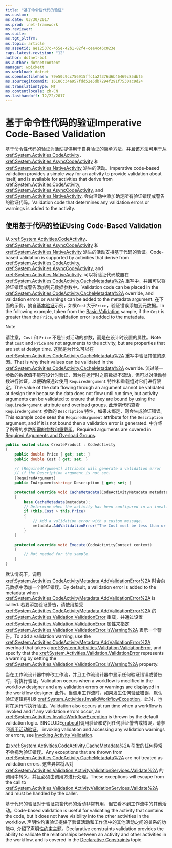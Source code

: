 ```yaml
---
title: "基于命令性代码的验证"
ms.custom: 
ms.date: 03/30/2017
ms.prod: .net-framework
ms.reviewer: 
ms.suite: 
ms.tgt_pltfrm: 
ms.topic: article
ms.assetid: ae12537c-455e-42b1-82f4-cea4c46c023e
caps.latest.revision: "12"
author: dotnet-bot
ms.author: dotnetcontent
manager: wpickett
ms.workload: dotnet
ms.openlocfilehash: 79e50c9cc756915ffc1a2f376d6b46469c85dbf5
ms.sourcegitcommit: 16186c34a957fdd52e5db7294f291f7530ac9d24
ms.translationtype: MT
ms.contentlocale: zh-CN
ms.lasthandoff: 12/22/2017
---
```

# <a name="imperative-code-based-validation"></a><span data-ttu-id="5f6ad-102">基于命令性代码的验证</span><span class="sxs-lookup"><span data-stu-id="5f6ad-102">Imperative Code-Based Validation</span></span>
<span data-ttu-id="5f6ad-103">基于命令性代码的验证为活动提供用于自身验证的简单方法，并且该方法可用于从 <xref:System.Activities.CodeActivity>、<xref:System.Activities.AsyncCodeActivity> 和 <xref:System.Activities.NativeActivity> 派生的活动。</span><span class="sxs-lookup"><span data-stu-id="5f6ad-103">Imperative code-based validation provides a simple way for an activity to provide validation about itself, and is available for activities that derive from <xref:System.Activities.CodeActivity>, <xref:System.Activities.AsyncCodeActivity>, and <xref:System.Activities.NativeActivity>.</span></span> <span data-ttu-id="5f6ad-104">会向活动中添加确定所有验证错误或警告的验证代码。</span><span class="sxs-lookup"><span data-stu-id="5f6ad-104">Validation code that determines any validation errors or warnings is added to the activity.</span></span>  
  
## <a name="using-code-based-validation"></a><span data-ttu-id="5f6ad-105">使用基于代码的验证</span><span class="sxs-lookup"><span data-stu-id="5f6ad-105">Using Code-Based Validation</span></span>  
 <span data-ttu-id="5f6ad-106">从 <xref:System.Activities.CodeActivity>、<xref:System.Activities.AsyncCodeActivity> 和 <xref:System.Activities.NativeActivity> 派生的活动支持基于代码的验证。</span><span class="sxs-lookup"><span data-stu-id="5f6ad-106">Code-based validation is supported by activities that derive from <xref:System.Activities.CodeActivity>, <xref:System.Activities.AsyncCodeActivity>, and <xref:System.Activities.NativeActivity>.</span></span> <span data-ttu-id="5f6ad-107">可以将验证代码放置在 <xref:System.Activities.CodeActivity.CacheMetadata%2A> 重写中，并且可以将验证错误或警告添加到元数据参数中。</span><span class="sxs-lookup"><span data-stu-id="5f6ad-107">Validation code can be placed in the <xref:System.Activities.CodeActivity.CacheMetadata%2A> override, and validation errors or warnings can be added to the metadata argument.</span></span> <span data-ttu-id="5f6ad-108">在下面的示例，摘自[基本验证](../../../docs/framework/windows-workflow-foundation/samples/basic-validation.md)示例，如果`Cost`大于`Price`，验证错误添加到元数据。</span><span class="sxs-lookup"><span data-stu-id="5f6ad-108">In the following example, taken from the [Basic Validation](../../../docs/framework/windows-workflow-foundation/samples/basic-validation.md) sample, if the `Cost` is greater than the `Price`, a validation error is added to the metadata.</span></span>  
  
> [!NOTE]
>  <span data-ttu-id="5f6ad-109">请注意，`Cost` 和 `Price` 不是针对活动的参数，而是在设计时设置的属性。</span><span class="sxs-lookup"><span data-stu-id="5f6ad-109">Note that `Cost` and `Price` are not arguments to the activity, but are properties that are set at design time.</span></span> <span data-ttu-id="5f6ad-110">这就是为什么可以在 <xref:System.Activities.CodeActivity.CacheMetadata%2A> 重写中验证其值的原因。</span><span class="sxs-lookup"><span data-stu-id="5f6ad-110">That is why their values can be validated in the <xref:System.Activities.CodeActivity.CacheMetadata%2A> override.</span></span> <span data-ttu-id="5f6ad-111">流过某一参数的数据值不能在设计时验证，因为在运行时之前数据不流动，但可以对活动参数进行验证，以便确保通过使用 `RequiredArgument` 特性和重载组对它们进行限定。</span><span class="sxs-lookup"><span data-stu-id="5f6ad-111">The value of the data flowing through an argument cannot be validated at design time because the data does not flow until run time, but activity arguments can be validated to ensure that they are bound by using the `RequiredArgument` attribute and overload groups.</span></span> <span data-ttu-id="5f6ad-112">此示例代码查看 `RequiredArgument` 参数的 `Description` 特性，如果未绑定，则会生成验证错误。  </span><span class="sxs-lookup"><span data-stu-id="5f6ad-112">This example code sees the `RequiredArgument` attribute for the `Description` argument, and if it is not bound then a validation error is generated.</span></span> <span data-ttu-id="5f6ad-113">中介绍了所需的参数[所需的参数和重载组](../../../docs/framework/windows-workflow-foundation/required-arguments-and-overload-groups.md)。</span><span class="sxs-lookup"><span data-stu-id="5f6ad-113">Required arguments are covered in [Required Arguments and Overload Groups](../../../docs/framework/windows-workflow-foundation/required-arguments-and-overload-groups.md).</span></span>  
  
```csharp  
public sealed class CreateProduct : CodeActivity  
{  
    public double Price { get; set; }  
    public double Cost { get; set; }  
  
    // [RequiredArgument] attribute will generate a validation error   
    // if the Description argument is not set.  
    [RequiredArgument]  
    public InArgument<string> Description { get; set; }  
  
    protected override void CacheMetadata(CodeActivityMetadata metadata)  
    {  
        base.CacheMetadata(metadata);  
        // Determine when the activity has been configured in an invalid way.  
        if (this.Cost > this.Price)  
        {  
            // Add a validation error with a custom message.  
            metadata.AddValidationError("The Cost must be less than or equal to the Price.");  
        }  
    }  
  
    protected override void Execute(CodeActivityContext context)  
    {  
        // Not needed for the sample.  
    }  
}  
```  
  
 <span data-ttu-id="5f6ad-114">默认情况下，调用 <xref:System.Activities.CodeActivityMetadata.AddValidationError%2A> 时会向元数据中添加一个验证错误。</span><span class="sxs-lookup"><span data-stu-id="5f6ad-114">By default, a validation error is added to the metadata when <xref:System.Activities.CodeActivityMetadata.AddValidationError%2A> is called.</span></span> <span data-ttu-id="5f6ad-115">若要添加验证警告，请使用接受 <xref:System.Activities.CodeActivityMetadata.AddValidationError%2A> 的 <xref:System.Activities.Validation.ValidationError> 重载，并通过设置 <xref:System.Activities.Validation.ValidationError> 属性来指定 <xref:System.Activities.Validation.ValidationError.IsWarning%2A> 表示一个警告。</span><span class="sxs-lookup"><span data-stu-id="5f6ad-115">To add a validation warning, use the <xref:System.Activities.CodeActivityMetadata.AddValidationError%2A> overload that takes a <xref:System.Activities.Validation.ValidationError>, and specify that the <xref:System.Activities.Validation.ValidationError> represents a warning by setting the <xref:System.Activities.Validation.ValidationError.IsWarning%2A> property.</span></span>  
  
 <span data-ttu-id="5f6ad-116">当在工作流设计器中修改工作流，并且工作流设计器中显示任何验证错误或警告时，将执行验证。</span><span class="sxs-lookup"><span data-stu-id="5f6ad-116">Validation occurs when a workflow is modified in the workflow designer and any validation errors or warnings are displayed in the workflow designer.</span></span> <span data-ttu-id="5f6ad-117">此外，当调用工作流时，如果发生任何验证错误，默认验证逻辑将引发 <xref:System.Activities.InvalidWorkflowException>，此时，也将在运行时执行验证。</span><span class="sxs-lookup"><span data-stu-id="5f6ad-117">Validation also occurs at run time when a workflow is invoked and if any validation errors occur, an <xref:System.Activities.InvalidWorkflowException> is thrown by the default validation logic.</span></span> [!INCLUDE[crabout](../../../includes/crabout-md.md)]<span data-ttu-id="5f6ad-118">调用验证和访问任何验证警告或错误，请参阅[调用活动验证](../../../docs/framework/windows-workflow-foundation/invoking-activity-validation.md)。</span><span class="sxs-lookup"><span data-stu-id="5f6ad-118"> invoking validation and accessing any validation warnings or errors, see [Invoking Activity Validation](../../../docs/framework/windows-workflow-foundation/invoking-activity-validation.md).</span></span>  
  
 <span data-ttu-id="5f6ad-119">由 <xref:System.Activities.CodeActivity.CacheMetadata%2A> 引发的任何异常不会视为验证错误。</span><span class="sxs-lookup"><span data-stu-id="5f6ad-119">Any exceptions that are thrown from <xref:System.Activities.CodeActivity.CacheMetadata%2A> are not treated as validation errors.</span></span> <span data-ttu-id="5f6ad-120">这些异常将从对 <xref:System.Activities.Validation.ActivityValidationServices.Validate%2A> 的调用中转义，并且必须由调用方进行处理。</span><span class="sxs-lookup"><span data-stu-id="5f6ad-120">These exceptions will escape from the call to <xref:System.Activities.Validation.ActivityValidationServices.Validate%2A> and must be handled by the caller.</span></span>  
  
 <span data-ttu-id="5f6ad-121">基于代码的验证对于验证包含代码的活动非常有用，但它看不到工作流中的其他活动。</span><span class="sxs-lookup"><span data-stu-id="5f6ad-121">Code-based validation is useful for validating the activity that contains the code, but it does not have visibility into the other activities in the workflow.</span></span> <span data-ttu-id="5f6ad-122">声明性约束验证提供了验证活动和工作流中的其他活动之间的关系的功能中, 介绍了[声明性约束](../../../docs/framework/windows-workflow-foundation/declarative-constraints.md)主题。</span><span class="sxs-lookup"><span data-stu-id="5f6ad-122">Declarative constraints validation provides the ability to validate the relationships between an activity and other activities in the workflow, and is covered in the [Declarative Constraints](../../../docs/framework/windows-workflow-foundation/declarative-constraints.md) topic.</span></span>
